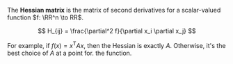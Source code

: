 The **Hessian matrix** is the matrix of second derivatives for a scalar-valued function $f: \RR^n \to RR$.

$$
H_{ij} = \frac{\partial^2 f}{\partial x_i \partial x_j}
$$

For example, if $f(x) = x^\mathsf{T}Ax$, then the Hessian is exactly $A$. Otherwise, it's the best choice of $A$ at a point for. the function.